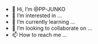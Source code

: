 - 👋 Hi, I’m @PP-JUNKO
- 👀 I’m interested in ...
- 🌱 I’m currently learning ...
- 💞️ I’m looking to collaborate on ...
- 📫 How to reach me ...

<!---
PP-JUNKO/PP-JUNKO is a ✨ special ✨ repository because its `README.md` (this file) appears on your GitHub profile.
You can click the Preview link to take a look at your changes.
--->
